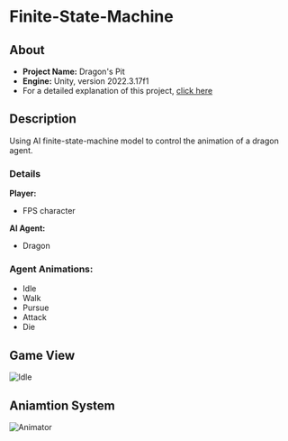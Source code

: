# Finite-State-Machine  
## About
- **Project Name:** Dragon's Pit  
- **Engine:** Unity, version 2022.3.17f1  
- For a detailed explanation of this project, [click here](https://roaak95.github.io/Portfolio/Projects/FSM.html)

## Description  
Using AI finite-state-machine model to control the animation of a dragon agent.  
  
### Details
**Player:**  
- FPS character    

**AI Agent:** 
- Dragon

### Agent Animations:  
- Idle
- Walk
- Pursue
- Attack
- Die

## Game View  
![Idle](https://github.com/user-attachments/assets/5dc05b97-0266-4e71-8818-3b1604239b8a)
  
## Aniamtion System  
![Animator](https://github.com/user-attachments/assets/431d5dd0-04b9-49fa-8684-a9b122741d9e)
